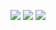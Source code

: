 

![](https://link.gimhoy.com/googledrive/aHR0cHM6Ly9kcml2ZS5nb29nbGUuY29tL2ZpbGUvZC8xcDhWVHVDZ1BuX2lZanRHTjlRMUx4WlYwcmF3aDEydzgvdmlldz91c3A9c2hhcmluZw==.jpg)
![](https://drive.google.com/file/d/1p8VTuCgPn_iYjtGN9Q1LxZV0rawh12w8/view?usp=sharing)
![](https://drive.google.com/file/d/1Foe1_RqmFVXMuGnL20ErU-it8MAhCNW9/view?usp=sharing)